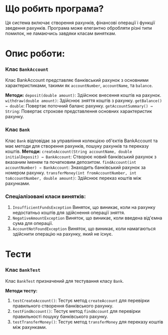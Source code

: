 # Що робить програма?
Ця система включає створення рахунків, фінансові операції і функції зведення рахунків. Програма може елегантно обробляти різні типи помилок, не ламаючись завдяки класам виняткам.
# Опис роботи:
### Клас `BankAccount`
Клас BankAccount представляє банківський рахунок з основними характеристиками, такими як `accountNumber`, `accountName`, та `balance`.

**Методи:**
`deposit(double amount)`: Здійснює внесення коштів на рахунок.
`withdraw(double amount)`: Здійснює зняття коштів з рахунку.
`getBalance() → double`: Повертає поточний баланс рахунку.
`getAccountSummary() → String`: Повертає строкове представлення основних характеристик рахунку.
### Клас `Bank`
Клас `Bank` відповідає за управління колекцією об'єктів BankAccount та має методи для створення рахунків, пошуку рахунків та переказу коштів.
**Методи:**
`createAccount(String accountName, double initialDeposit) → BankAccount`: Створює новий банківський рахунок з вказаним іменем та початковим депозитом.
`findAccount(int accountNumber) → BankAccount`: Знаходить банківський рахунок за номером рахунку.
`transferMoney(int fromAccountNumber, int toAccountNumber, double amount)`: Здійснює переказ коштів між рахунками.
### Спеціалізовані класи винятків:
1. `InsufficientFundsException`
Виняток, що виникає, коли на рахунку недостатньо коштів для здійснення операції зняття.
2. `NegativeAmountException`
Виняток, що виникає, коли введена від'ємна сума для операції.
3. `AccountNotFoundException`
Виняток, що виникає, коли намагаються здійснити операцію на рахунку, який не існує.

# Тести
### Клас `BankTest`
Клас `BankTest` призначений для тестування класу `Bank`.

**Методи тесту:**
1. `testCreateAccount()`: Тестує метод `createAccount` для перевірки правильного створення банківського рахунку.
2. `testFindAccount()`: Тестує метод `findAccount` для перевірки правильності пошуку банківського рахунку.
3. `testTransferMoney()`: Тестує метод `transferMoney` для переказу коштів між рахунками.
